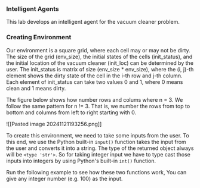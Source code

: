 ### Intelligent Agents

This lab develops an intelligent agent for the vacuum cleaner problem.

### Creating Environment

Our environment is a square grid, where each cell may or may not be dirty. The size of the grid (env_size), the initial states of the cells (init_status), and the initial location of the vacuum cleaner (init_loc) can be determined by the user. The init_status is matrix of size (env_size * env_size), where the (i, j)-th element shows the dirty state of the cell in the i-th row and j-th column. Each element of init_status can take two values 0 and 1, where 0 means clean and 1 means dirty.

The figure below shows how number rows and colums where n = 3. We follow the same pattern for n != 3. That is, we number the rows from top to bottom and columns from left to right starting with 0.

![[Pasted image 20241121193256.png]]

To create this environment, we need to take some inputs from the user. To this end, we use the Python built-in `input()` function takes the input from the user and converts it into a string. The type of the returned object always will be `<type 'str'>`. So for taking integer input we have to type cast those inputs into integers by using Python's built-in `int()` function.

Run the following example to see how these two functions work, You can give any integer number (e.g. 100) as the input.